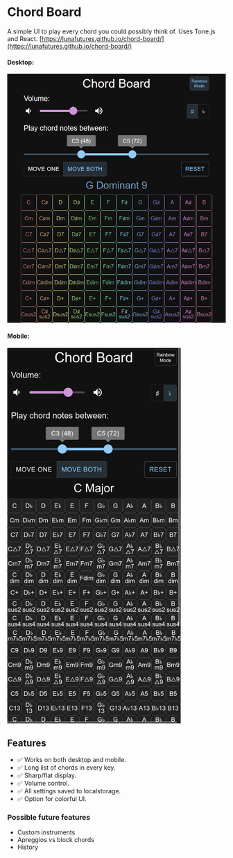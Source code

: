 # Chord Board

A simple UI to play every chord you could possibly think of. Uses Tone.js and React.
[https://lunafutures.github.io/chord-board/](https://lunafutures.github.io/chord-board/)

#### Desktop:

<img src="./readme/chord-board-colorful.png" alt="Example of chord board on desktop" width="600"/>


#### Mobile:

<img src="./readme/chord-board-mobile.png" alt="Example of chord board on mobile" width="400"/>

## Features

- ✅ Works on both desktop and mobile.
- ✅ Long list of chords in every key.
- ✅ Sharp/flat display.
- ✅ Volume control.
- ✅ All settings saved to localstorage.
- ✅ Option for colorful UI.

### Possible future features

- Custom instruments
- Apreggios vs block chords
- History
